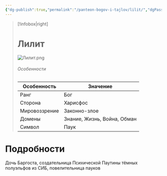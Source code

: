 ```yaml
---
{"dg-publish":true,"permalink":"/panteon-bogov-i-tajlov/lilit/","dgPassFrontmatter":true}
---
```


> [!infobox|right]
> # Лилит
> ![Лилит.png](/img/user/%D0%9B%D0%B8%D0%BB%D0%B8%D1%82.png)
> ###### Особенности
> | Особенность | Значение |
> | ---- | ---- |
> | Ранг |Бог |
> | Сторона | Харисфос |
> | Мировоззрение | Законно-злое |
> | Домены |Знание, Жизнь, Война, Обман|
> |Символ| Паук|

# Подробности

Дочь Баргоста, создательница Психической Паутины тёмных полуэльфов из СИБ, повелительница пауков